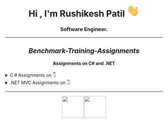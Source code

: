 <p align="center">


 <h1 align="center">Hi , I'm Rushikesh Patil  <img  src="https://raw.githubusercontent.com/ABSphreak/ABSphreak/master/gifs/Hi.gif" width="40px" height="40px"></h1> 
 
 <h3 align="center">Software Engineer.</h3>
 
 ***
 
 <h2 align="center"> <i>Benchmark-Training-Assignments </i></h2>
 <h4 align="center"> Assignments on C# and .NET</h4>
 <h4 align="center">
 


 </h4>

<details>
<summary> C # Assignments on 👇 </summary>
<ol>

<li>Data types</li>
<li>Variables & Operators</li>
<li>Flow control & Loops </li>
<li>Array </li>
<li>Class &  Objects </li>
<li>Enumeration</li>
<li>Access Modifiers </li>
<li>Inheritance and Polymorphism </li>
<li>Abstraction, Encapsulation  </li>
<li>Collections</li>
<li>Generics</li>
<li>Exception Handling</li>
<li>IO Streams</li>
<li>Debugging</li>
</ol>


</details>


<details>
<summary> .NET MVC Assignments on 👇 </summary>
<ol>
<li>Create & Run First Web API Application in Visual Studio.</li>
<li>Debugging the Application Code</li>
<li>.NET - Forms (using OOP)</li>
<li>MVC Controller, Views </li>
<li>Security and Routing</li>
<li>Request Processing</li>
<li>Sessions, View Bag etc</li>
<li>Data Binding</li>
<li>MVC Form Authentication</li>
<li>Web APIs</li>
<li>Methods for APIs (Get, Post, Put etc)</li>
<li>NuGet Packages Introduction</li>
<li>WebServices - Restful APIs</li>
<li>jQuery / Ajax, Ajax Request with Authentication headers</li>
<li>Entity Framework Introduction & Working Strategy</li>
<li>API Project & Class Library Project introduction.</li>


</ol>


</details>






***

<p align="center">
<p align="center">
<a  href="https://www.github.com/imrushikesh"><img src="https://img.icons8.com/ios/20/000000/github--v2.gif" style="width:5em; height:5em;"/></a><a href="https://www.linkedin.com/in/rushikesh-patil-1a3937189"><img src="https://img.icons8.com/wired/64/000000/linkedin--v2.gif" style="width:5em; height:5em;"/></a>
 </p>
